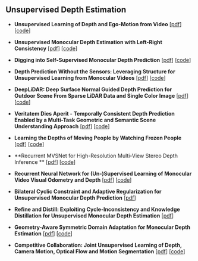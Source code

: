 ## Unsupervised Depth Estimation 


- **Unsupervised Learning of Depth and Ego-Motion from Video** [[pdf](https://people.eecs.berkeley.edu/~tinghuiz/projects/SfMLearner/cvpr17_sfm_final.pdf)] [[code](https://github.com/tinghuiz/SfMLearner)]

- **Unsupervised Monocular Depth Estimation with Left-Right Consistency** [[pdf](https://arxiv.org/pdf/1609.03677.pdf)] [[code](https://github.com/mrharicot/monodepth)]

- **Digging into Self-Supervised Monocular Depth Prediction** [[pdf](https://arxiv.org/pdf/1806.01260.pdf)] [[code](https://github.com/nianticlabs/monodepth2)]

- **Depth Prediction Without the Sensors: Leveraging Structure for Unsupervised Learning from Monocular Videos** [[pdf](https://arxiv.org/pdf/1811.06152.pdf)] [[code](https://github.com/tensorflow/models/tree/master/research/struct2depth)]

- **DeepLiDAR: Deep Surface Normal Guided Depth Prediction for Outdoor Scene From Sparse LiDAR Data and Single Color Image** [[pdf](http://openaccess.thecvf.com/content_CVPR_2019/papers/Qiu_DeepLiDAR_Deep_Surface_Normal_Guided_Depth_Prediction_for_Outdoor_Scene_CVPR_2019_paper.pdf)] [[code](https://github.com/JiaxiongQ/DeepLiDAR)]

- **Veritatem Dies Aperit - Temporally Consistent Depth Prediction Enabled by a Multi-Task Geometric and Semantic Scene Understanding Approach** [[pdf](http://openaccess.thecvf.com/content_CVPR_2019/papers/Atapour-Abarghouei_Veritatem_Dies_Aperit_-_Temporally_Consistent_Depth_Prediction_Enabled_by_CVPR_2019_paper.pdf)] [[code](https://github.com/atapour/temporal-depth-segmentation)]

- **Learning the Depths of Moving People by Watching Frozen People** [[pdf](http://openaccess.thecvf.com/content_CVPR_2019/papers/Li_Learning_the_Depths_of_Moving_People_by_Watching_Frozen_People_CVPR_2019_paper.pdf)] [[code](https://github.com/google/mannequinchallenge)]

- **Recurrent MVSNet for High-Resolution Multi-View Stereo Depth Inference ** [[pdf](http://openaccess.thecvf.com/content_CVPR_2019/papers/Yao_Recurrent_MVSNet_for_High-Resolution_Multi-View_Stereo_Depth_Inference_CVPR_2019_paper.pdf)] [[code](https://github.com/YoYo000/MVSNet)] 

- **Recurrent Neural Network for (Un-)Supervised Learning of Monocular Video Visual Odometry and Depth** [[pdf](http://openaccess.thecvf.com/content_CVPR_2019/papers/Wang_Recurrent_Neural_Network_for_Un-Supervised_Learning_of_Monocular_Video_Visual_CVPR_2019_paper.pdf)] [[code](https://github.com/wrlife/RNN_depth_pose)]

- **Bilateral Cyclic Constraint and Adaptive Regularization for Unsupervised Monocular Depth Prediction** [[pdf](http://openaccess.thecvf.com/content_CVPR_2019/papers/Wong_Bilateral_Cyclic_Constraint_and_Adaptive_Regularization_for_Unsupervised_Monocular_Depth_CVPR_2019_paper.pdf)]

- **Refine and Distill: Exploiting Cycle-Inconsistency and Knowledge Distillation for Unsupervised Monocular Depth Estimation** [[pdf](http://openaccess.thecvf.com/content_CVPR_2019/papers/Pilzer_Refine_and_Distill_Exploiting_Cycle-Inconsistency_and_Knowledge_Distillation_for_Unsupervised_CVPR_2019_paper.pdf)]

- **Geometry-Aware Symmetric Domain Adaptation for Monocular Depth Estimation** [[pdf](http://openaccess.thecvf.com/content_CVPR_2019/papers/Zhao_Geometry-Aware_Symmetric_Domain_Adaptation_for_Monocular_Depth_Estimation_CVPR_2019_paper.pdf)] [[code](https://github.com/sshan-zhao/GASDA)] 

- **Competitive Collaboration: Joint Unsupervised Learning of Depth, Camera Motion, Optical Flow and Motion Segmentation** [[pdf](http://openaccess.thecvf.com/content_CVPR_2019/papers/Ranjan_Competitive_Collaboration_Joint_Unsupervised_Learning_of_Depth_Camera_Motion_Optical_CVPR_2019_paper.pdf)] [[code](https://github.com/anuragranj/cc)]





